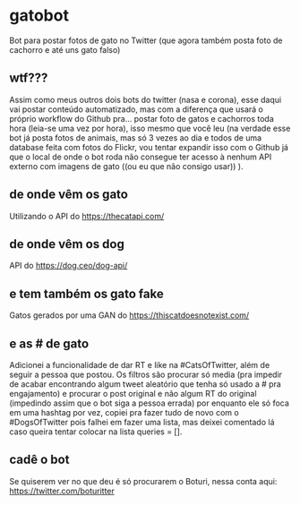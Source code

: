 # gatobot
Bot para postar fotos de gato no Twitter (que agora também posta foto de cachorro e até uns gato falso)

## wtf???

Assim como meus outros dois bots do twitter (nasa e corona), esse daqui vai postar conteúdo automatizado, mas com a diferença que usará o próprio workflow do Github pra... postar foto de gatos e cachorros toda hora (leia-se uma vez por hora), isso mesmo que você leu (na verdade esse bot já posta fotos de animais, mas só 3 vezes ao dia e todos de uma database feita com fotos do Flickr, vou tentar expandir isso com o Github já que o local de onde o bot roda não consegue ter acesso à nenhum API externo com imagens de gato ((ou eu que não consigo usar)) ).

## de onde vêm os gato

Utilizando o API do https://thecatapi.com/

## de onde vêm os dog

API do https://dog.ceo/dog-api/

## e tem também os gato fake

Gatos gerados por uma GAN do https://thiscatdoesnotexist.com/

## e as # de gato

Adicionei a funcionalidade de dar RT e like na #CatsOfTwitter, além de seguir a pessoa que postou. Os filtros são procurar só media (pra impedir de acabar encontrando algum tweet aleatório que tenha só usado a # pra engajamento) e procurar o post original e não algum RT do original (impedindo assim que o bot siga a pessoa errada) por enquanto ele só foca em uma hashtag por vez, copiei pra fazer tudo de novo com o #DogsOfTwitter pois falhei em fazer uma lista, mas deixei comentado lá caso queira tentar colocar na lista queries = [].

## cadê o bot

Se quiserem ver no que deu é só procurarem o Boturi, nessa conta aqui: https://twitter.com/boturitter
